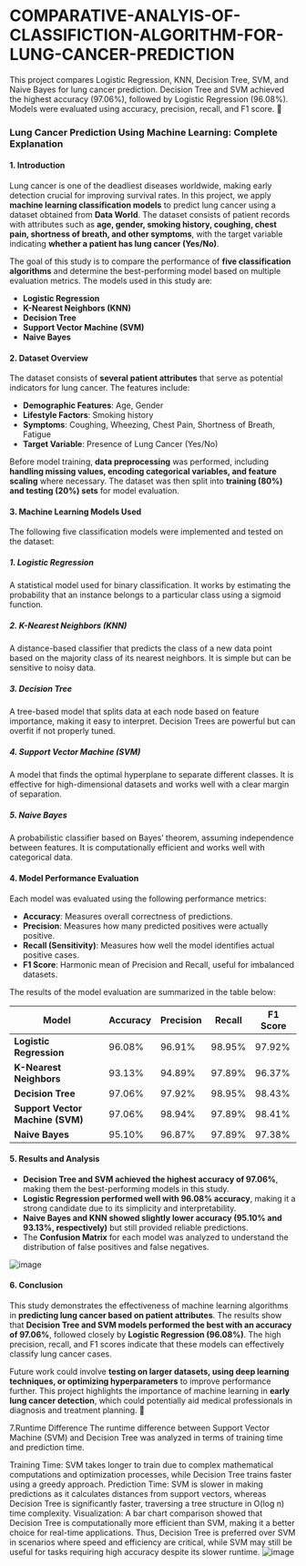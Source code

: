 # COMPARATIVE-ANALYIS-OF-CLASSIFICTION-ALGORITHM-FOR-LUNG-CANCER-PREDICTION
This project compares Logistic Regression, KNN, Decision Tree, SVM, and Naive Bayes for lung cancer prediction. Decision Tree and SVM achieved the highest accuracy (97.06%), followed by Logistic Regression (96.08%). Models were evaluated using accuracy, precision, recall, and F1 score. 🚀

### **Lung Cancer Prediction Using Machine Learning: Complete Explanation**  

#### **1. Introduction**  
Lung cancer is one of the deadliest diseases worldwide, making early detection crucial for improving survival rates. In this project, we apply **machine learning classification models** to predict lung cancer using a dataset obtained from **Data World**. The dataset consists of patient records with attributes such as **age, gender, smoking history, coughing, chest pain, shortness of breath, and other symptoms**, with the target variable indicating **whether a patient has lung cancer (Yes/No)**.  

The goal of this study is to compare the performance of **five classification algorithms** and determine the best-performing model based on multiple evaluation metrics. The models used in this study are:  
- **Logistic Regression**  
- **K-Nearest Neighbors (KNN)**  
- **Decision Tree**  
- **Support Vector Machine (SVM)**  
- **Naive Bayes**  

#### **2. Dataset Overview**  
The dataset consists of **several patient attributes** that serve as potential indicators for lung cancer. The features include:  
- **Demographic Features**: Age, Gender  
- **Lifestyle Factors**: Smoking history  
- **Symptoms**: Coughing, Wheezing, Chest Pain, Shortness of Breath, Fatigue  
- **Target Variable**: Presence of Lung Cancer (Yes/No)  

Before model training, **data preprocessing** was performed, including **handling missing values, encoding categorical variables, and feature scaling** where necessary. The dataset was then split into **training (80%) and testing (20%) sets** for model evaluation.  

#### **3. Machine Learning Models Used**  
The following five classification models were implemented and tested on the dataset:  

##### **1. Logistic Regression**  
A statistical model used for binary classification. It works by estimating the probability that an instance belongs to a particular class using a sigmoid function.  

##### **2. K-Nearest Neighbors (KNN)**  
A distance-based classifier that predicts the class of a new data point based on the majority class of its nearest neighbors. It is simple but can be sensitive to noisy data.  

##### **3. Decision Tree**  
A tree-based model that splits data at each node based on feature importance, making it easy to interpret. Decision Trees are powerful but can overfit if not properly tuned.  

##### **4. Support Vector Machine (SVM)**  
A model that finds the optimal hyperplane to separate different classes. It is effective for high-dimensional datasets and works well with a clear margin of separation.  

##### **5. Naive Bayes**  
A probabilistic classifier based on Bayes’ theorem, assuming independence between features. It is computationally efficient and works well with categorical data.  

#### **4. Model Performance Evaluation**  
Each model was evaluated using the following performance metrics:  
- **Accuracy**: Measures overall correctness of predictions.  
- **Precision**: Measures how many predicted positives were actually positive.  
- **Recall (Sensitivity)**: Measures how well the model identifies actual positive cases.  
- **F1 Score**: Harmonic mean of Precision and Recall, useful for imbalanced datasets.  

The results of the model evaluation are summarized in the table below:  

| Model                  | Accuracy  | Precision | Recall  | F1 Score |
|------------------------|----------|-----------|---------|---------|
| **Logistic Regression** | 96.08%   | 96.91%    | 98.95%  | 97.92%  |
| **K-Nearest Neighbors** | 93.13%   | 94.89%    | 97.89%  | 96.37%  |
| **Decision Tree**       | 97.06%   | 97.92%    | 98.95%  | 98.43%  |
| **Support Vector Machine (SVM)** | 97.06% | 98.94% | 97.89% | 98.41% |
| **Naive Bayes**        | 95.10%   | 96.87%    | 97.89%  | 97.38%  |

#### **5. Results and Analysis**  
- **Decision Tree and SVM achieved the highest accuracy of 97.06%**, making them the best-performing models in this study.  
- **Logistic Regression performed well with 96.08% accuracy**, making it a strong candidate due to its simplicity and interpretability.  
- **Naive Bayes and KNN showed slightly lower accuracy (95.10% and 93.13%, respectively)** but still provided reliable predictions.  
- The **Confusion Matrix** for each model was analyzed to understand the distribution of false positives and false negatives.  

![image](https://github.com/user-attachments/assets/65d84403-db1a-4a0a-8281-b6184497b94f)

#### **6. Conclusion**  
This study demonstrates the effectiveness of machine learning algorithms in **predicting lung cancer based on patient attributes**. The results show that **Decision Tree and SVM models performed the best with an accuracy of 97.06%**, followed closely by **Logistic Regression (96.08%)**. The high precision, recall, and F1 scores indicate that these models can effectively classify lung cancer cases.  

Future work could involve **testing on larger datasets, using deep learning techniques, or optimizing hyperparameters** to improve performance further. This project highlights the importance of machine learning in **early lung cancer detection**, which could potentially aid medical professionals in diagnosis and treatment planning. 🚀

7.Runtime Difference 
The runtime difference between Support Vector Machine (SVM) and Decision Tree was analyzed in terms of training time and prediction time.

Training Time: SVM takes longer to train due to complex mathematical computations and optimization processes, while Decision Tree trains faster using a greedy approach.
Prediction Time: SVM is slower in making predictions as it calculates distances from support vectors, whereas Decision Tree is significantly faster, traversing a tree structure in O(log n) time complexity.
Visualization: A bar chart comparison showed that Decision Tree is computationally more efficient than SVM, making it a better choice for real-time applications.
Thus, Decision Tree is preferred over SVM in scenarios where speed and efficiency are critical, while SVM may still be useful for tasks requiring high accuracy despite its slower runtime. 
![image](https://github.com/user-attachments/assets/3327a665-c79d-4d3f-aae6-85d9308e6e17)
